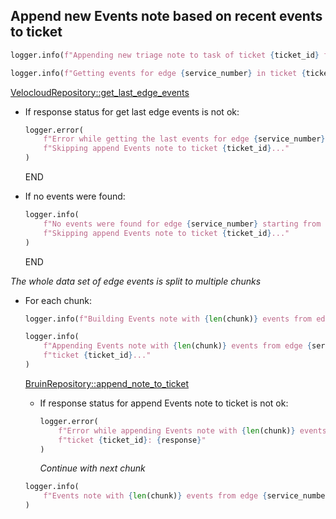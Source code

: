 ## Append new Events note based on recent events to ticket

```python
logger.info(f"Appending new triage note to task of ticket {ticket_id} for edge {service_number}...")
```

```python
logger.info(f"Getting events for edge {service_number} in ticket {ticket_id}...")
```

[VelocloudRepository::get_last_edge_events](../../repositories/velocloud_repository/get_last_edge_events.md)

* If response status for get last edge events is not ok:
  ```python
  logger.error(
      f"Error while getting the last events for edge {service_number}: {recent_events_response}. "
      f"Skipping append Events note to ticket {ticket_id}..."
  )
  ```
  END

* If no events were found:
  ```python
  logger.info(
      f"No events were found for edge {service_number} starting from {events_lookup_timestamp}. "
      f"Skipping append Events note to ticket {ticket_id}..."
  )
  ```
  END

_The whole data set of edge events is split to multiple chunks_

* For each chunk:
    ```python
    logger.info(f"Building Events note with {len(chunk)} events from edge {service_number}...")
    ```

    ```python
    logger.info(
        f"Appending Events note with {len(chunk)} events from edge {service_number} to "
        f"ticket {ticket_id}..."
    )
    ```

    [BruinRepository::append_note_to_ticket](../../repositories/bruin_repository/append_note_to_ticket.md)

    * If response status for append Events note to ticket is not ok:
      ```python
      logger.error(
          f"Error while appending Events note with {len(chunk)} events from edge {service_number} to "
          f"ticket {ticket_id}: {response}"
      )
      ```
      _Continue with next chunk_

    ```python
    logger.info(
        f"Events note with {len(chunk)} events from edge {service_number} appended to ticket {ticket_id}!"
    )
    ```